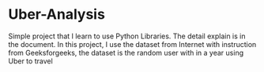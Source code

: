 # Uber-Analysis
Simple project that I learn to use Python Libraries. The detail explain is in the document. In this project, I use the dataset from Internet with instruction from Geeksforgeeks, the dataset is the random user with in a year using Uber to travel
